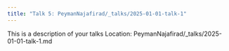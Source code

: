 ```yaml
---
title: "Talk 5: PeymanNajafirad/_talks/2025-01-01-talk-1"
---
```


This is a description of your talks
Location: PeymanNajafirad/_talks/2025-01-01-talk-1.md

